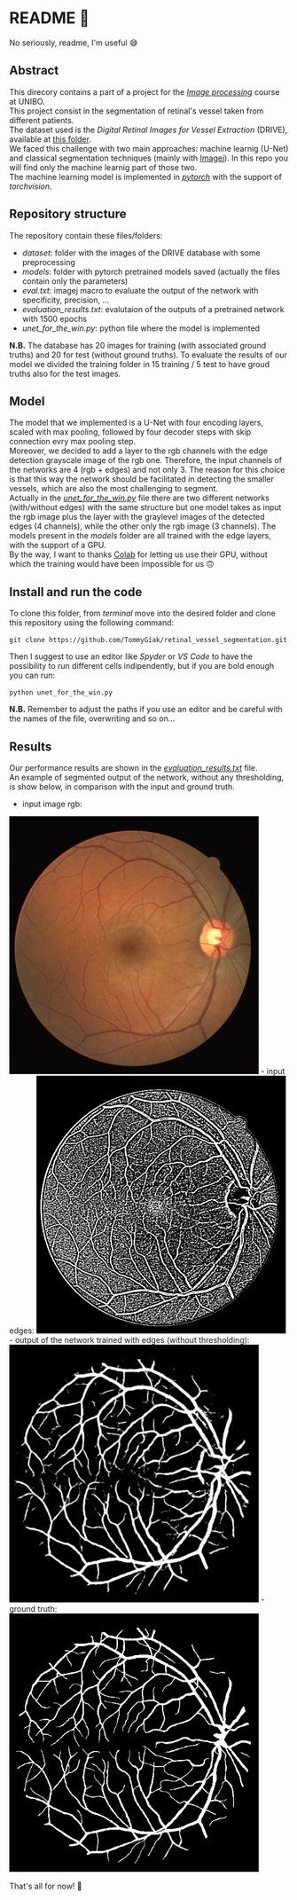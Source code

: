 # README :grimacing:
No seriously, readme, I'm useful :sweat_smile:

## Abstract
This direcory contains a part of a project for the [_Image processing_](https://www.unibo.it/en/teaching/course-unit-catalogue/course-unit/2023/433620) course at UNIBO.\
This project consist in the segmentation of retinal's vessel taken from different patients.\
The dataset used is the _Digital Retinal Images for Vessel Extraction_ (DRIVE), available at [this folder](https://drive.grand-challenge.org/DRIVE/).\
We faced this challenge with two main approaches: machine learnig (U-Net) and classical segmentation techniques (mainly with [Imagej](https://fiji.sc)). In this repo you will find only the machine learnig part of those two.\
The machine learning model is implemented in [_pytorch_](https://pytorch.org) with the support of _torchvision_.

## Repository structure

The repository contain these files/folders:
- _dataset_: folder with the images of the DRIVE database with some preprocessing
- _models_: folder with pytorch pretrained models saved (actually the files contain only the parameters)
- _eval.txt_: imagej macro to evaluate the output of the network with specificity, precision, ...
- _evaluation_results.txt_: evalutaion of the outputs of a pretrained network with 1500 epochs
- _unet_for_the_win.py_: python file where the model is implemented

__N.B.__ The database has 20 images for training (with associated ground truths) and 20 for test (without ground truths). To evaluate the results of our model we divided the training folder in 15 training / 5 test to have groud truths also for the test images.

## Model
The model that we implemented is a U-Net with four encoding layers, scaled with max pooling, followed by four decoder steps with skip connection evry max pooling step.\
Moreover, we decided to add a layer to the rgb channels with the edge detection grayscale image of the rgb one. Therefore, the input channels of the networks are 4 (rgb + edges) and not only 3. The reason for this choice is that this way the network should be facilitated in detecting the smaller vessels, which are also the most challenging to segment.\
Actually in the [_unet_for_the_win.py_](https://github.com/TommyGiak/retinal_vessel_segmentation/blob/main/unet_for_the_win.py) file there are two different networks (with/without edges) with the same structure but one model takes as input the rgb image plus the layer with the graylevel images of the detected edges (4 channels), while the other only the rgb image (3 channels). The models present in the _models_ folder are all trained with the edge layers, with the support of a GPU.\
By the way, I want to thanks [Colab](https://colab.google) for letting us use their GPU, without which the training would have been impossible for us :upside_down_face:

## Install and run the code

To clone this folder, from _terminal_ move into the desired folder and clone this repository using the following command:

```shell
git clone https://github.com/TommyGiak/retinal_vessel_segmentation.git
```

Then I suggest to use an editor like _Spyder_ or _VS Code_ to have the possibility to run different cells indipendently, but if you are bold enough you can run: 

```shell
python unet_for_the_win.py
```

__N.B.__ Remember to adjust the paths if you use an editor and be careful with the names of the file, overwriting and so on...


## Results
Our performance results are shown in the [_evaluation_results.txt_](https://github.com/TommyGiak/retinal_vessel_segmentation/blob/main/evaluation_results.txt) file.\
An example of segmented output of the network, without any thresholding, is show below, in comparison with the input and ground truth.

- input image rgb:
<img src="./datasets/training/images_test/raw/36_training.tif" alt="inp0" width="450"/>
- input edges:
<img src="./datasets/training/edges_test/data/segm_36_training.tif" alt="inp0" width="450"/>
- output of the network trained with edges (without thresholding):
<img src="./datasets/results/result_0.tiff" alt="res0" width="450"/>
- ground truth:
<img src="./datasets/training/1st_manual_test/targets/36_manual1.tif" alt="res0" width="450"/>

That's all for now! :wave:
